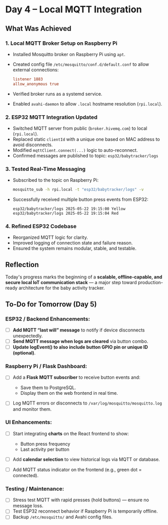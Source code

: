 # Day 4 – Local MQTT Integration

## **What Was Achieved**

### 1. **Local MQTT Broker Setup on Raspberry Pi**

* Installed Mosquitto broker on Raspberry Pi using `apt`.
* Created config file `/etc/mosquitto/conf.d/default.conf` to allow external connections:

  ```ini
  listener 1883
  allow_anonymous true
  ```
* Verified broker runs as a systemd service.
* Enabled `avahi-daemon` to allow `.local` hostname resolution (`rpi.local`).

### 2. **ESP32 MQTT Integration Updated**

* Switched MQTT server from public (`broker.hivemq.com`) to local (`rpi.local`).
* Replaced static `clientId` with a unique one based on MAC address to avoid disconnects.
* Modified `mqttClient.connect(...)` logic to auto-reconnect.
* Confirmed messages are published to topic:
  `esp32/babytracker/logs`

### 3. **Tested Real-Time Messaging**

* Subscribed to the topic on Raspberry Pi:

  ```bash
  mosquitto_sub -h rpi.local -t "esp32/babytracker/logs" -v
  ```
* Successfully received multiple button press events from ESP32:

  ```
  esp32/babytracker/logs 2025-05-22 19:15:00 Yellow
  esp32/babytracker/logs 2025-05-22 19:15:04 Red
  ```

### 4. **Refined ESP32 Codebase**

* Reorganized MQTT logic for clarity.
* Improved logging of connection state and failure reason.
* Ensured the system remains modular, stable, and testable.

## **Reflection**

Today's progress marks the beginning of a **scalable, offline-capable, and secure local IoT communication stack** — a major step toward production-ready architecture for the baby activity tracker.

## **To-Do for Tomorrow (Day 5)**

### ESP32 / Backend Enhancements:

* [ ] **Add MQTT “last will” message** to notify if device disconnects unexpectedly.
* [ ] **Send MQTT message when logs are cleared** via button combo.
* [ ] **Update logEvent() to also include button GPIO pin or unique ID (optional)**.

### Raspberry Pi / Flask Dashboard:

* [ ] Add a **Flask MQTT subscriber** to receive button events and:

  * Save them to PostgreSQL.
  * Display them on the web frontend in real time.
* [ ] Log MQTT errors or disconnects to `/var/log/mosquitto/mosquitto.log` and monitor them.

### UI Enhancements:

* [ ] Start integrating **charts** on the React frontend to show:

  * Button press frequency
  * Last activity per button
* [ ] Add **calendar selection** to view historical logs via MQTT or database.
* [ ] Add MQTT status indicator on the frontend (e.g., green dot = connected).

### Testing / Maintenance:

* [ ] Stress test MQTT with rapid presses (hold buttons) — ensure no message loss.
* [ ] Test ESP32 reconnect behavior if Raspberry Pi is temporarily offline.
* [ ] Backup `/etc/mosquitto/` and Avahi config files.
